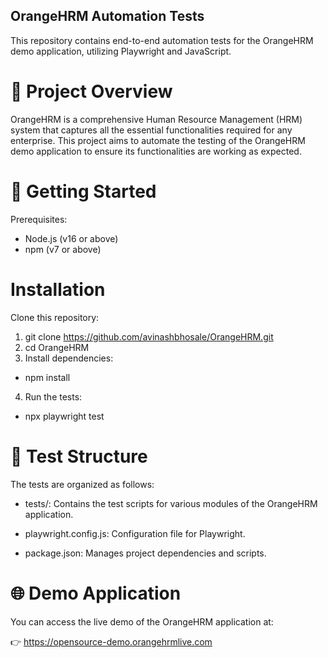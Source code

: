 ## OrangeHRM Automation Tests
This repository contains end-to-end automation tests for the OrangeHRM demo application, utilizing Playwright and JavaScript.

# 🧪 Project Overview
OrangeHRM is a comprehensive Human Resource Management (HRM) system that captures all the essential functionalities required for any enterprise. 
This project aims to automate the testing of the OrangeHRM demo application to ensure its functionalities are working as expected.

# 🚀 Getting Started
Prerequisites:
 - Node.js (v16 or above)
 - npm (v7 or above)

# Installation
Clone this repository:
1. git clone https://github.com/avinashbhosale/OrangeHRM.git
2. cd OrangeHRM
3. Install dependencies:
  - npm install
4. Run the tests:
  - npx playwright test

# 🧪 Test Structure
The tests are organized as follows:

 - tests/: Contains the test scripts for various modules of the OrangeHRM application.

 - playwright.config.js: Configuration file for Playwright.

 - package.json: Manages project dependencies and scripts.

# 🌐 Demo Application
You can access the live demo of the OrangeHRM application at:

👉 https://opensource-demo.orangehrmlive.com

